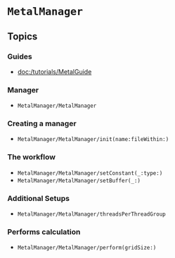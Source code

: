 # ``MetalManager``

## Topics

### Guides

- <doc:/tutorials/MetalGuide>

### Manager
- ``MetalManager/MetalManager``

### Creating a manager
- ``MetalManager/MetalManager/init(name:fileWithin:)``

### The workflow
- ``MetalManager/MetalManager/setConstant(_:type:)``
- ``MetalManager/MetalManager/setBuffer(_:)``

### Additional Setups
- ``MetalManager/MetalManager/threadsPerThreadGroup``

### Performs calculation
- ``MetalManager/MetalManager/perform(gridSize:)``
